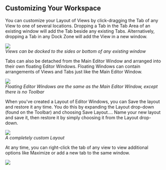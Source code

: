 Customizing Your Workspace
--------------------------


You can customize your <span class=keyword>Layout</span> of Views by click-dragging the Tab of any View to one of several locations.  Dropping a Tab in the <span class=keyword>Tab Area</span> of an existing window will add the Tab beside any existing Tabs.  Alternatively, dropping a Tab in any <span class=keyword>Dock Zone</span> will add the View in a new window.

![](http://docwiki.hq.unity3d.com/uploads/Main/DockZones.gif)  
_Views can be docked to the sides or bottom of any existing window_

Tabs can also be detached from the Main Editor Window and arranged into their own floating Editor Windows.  Floating Windows can contain arrangements of Views and Tabs just like the Main Editor Window.

![](http://docwiki.hq.unity3d.com/uploads/Main/FloatingWindows.png)  
_Floating Editor Windows are the same as the Main Editor Window, except there is no Toolbar_

When you've created a Layout of Editor Windows, you can Save the layout and restore it any time.  You do this by expanding the Layout drop-down (found on the Toolbar) and choosing <span class=menu>Save Layout...</span>.  Name your new layout and save it, then restore it by simply choosing it from the Layout drop-down.

![](http://docwiki.hq.unity3d.com/uploads/Main/FunkyView.png)  
_A completely custom Layout_

At any time, you can right-click the tab of any view to view additional options like Maximize or add a new tab to the same window.

![](http://docwiki.hq.unity3d.com/uploads/Main/Editor-tabcontext.png)  

